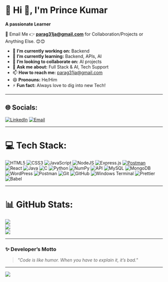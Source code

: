 # 💫 Hi 👋, I'm Prince Kumar
**A passionate Learner**

📧 Email Me 👉 **parag31ja@gmail.com** for Collaboration/Projects or Anything Else. 😊😊

- 🔭 **I’m currently working on:** Backend  
- 🌱 **I’m currently learning:** Backend, APIs, AI 
- 👯 **I’m looking to collaborate on:** AI projects  
- 💬 **Ask me about:** Full Stack & AI, Tech Support  
- 📫 **How to reach me:** parag31ja@gmail.com  
- 😄 **Pronouns:** He/Him  
- ⚡ **Fun fact:** Always love to dig into new Tech!  

---

## 🌐 Socials:
[![LinkedIn](https://img.shields.io/badge/LinkedIn-%230077B5.svg?logo=linkedin&logoColor=white)](https://linkedin.com/in/princekumar3111) 
[![Email](https://img.shields.io/badge/Email-D14836?logo=gmail&logoColor=white)](mailto:parag31ja@gmail.com)  

---

# 💻 Tech Stack:
![HTML5](https://img.shields.io/badge/html5-%23E34F26.svg?style=for-the-badge&logo=html5&logoColor=white) 
![CSS3](https://img.shields.io/badge/css3-%231572B6.svg?style=for-the-badge&logo=css3&logoColor=white) 
![JavaScript](https://img.shields.io/badge/javascript-%23323330.svg?style=for-the-badge&logo=javascript&logoColor=%23F7DF1E) 
![NodeJS](https://img.shields.io/badge/node.js-6DA55F?style=for-the-badge&logo=node.js&logoColor=white) 
![Express.js](https://img.shields.io/badge/express.js-%23404d59.svg?style=for-the-badge&logo=express&logoColor=%2361DAFB) 
[![Postman](https://img.shields.io/badge/Postman-FF6C37?style=for-the-badge&logo=postman&logoColor=white)](https://www.postman.com/) 
![React](https://img.shields.io/badge/react-%2320232a.svg?style=for-the-badge&logo=react&logoColor=%2361DAFB) 
![Java](https://img.shields.io/badge/java-%23ED8B00.svg?style=for-the-badge&logo=openjdk&logoColor=white) 
![C](https://img.shields.io/badge/c-%2300599C.svg?style=for-the-badge&logo=c&logoColor=white) 
![Python](https://img.shields.io/badge/python-3670A0?style=for-the-badge&logo=python&logoColor=ffdd54) 
![NumPy](https://img.shields.io/badge/numpy-%23013243.svg?style=for-the-badge&logo=numpy&logoColor=white) 
![API](https://img.shields.io/badge/API-%23000000.svg?style=for-the-badge&logo=fastapi&logoColor=white) 
![MySQL](https://img.shields.io/badge/mysql-4479A1.svg?style=for-the-badge&logo=mysql&logoColor=white) 
![MongoDB](https://img.shields.io/badge/MongoDB-%234ea94b.svg?style=for-the-badge&logo=mongodb&logoColor=white) 
![WordPress](https://img.shields.io/badge/WordPress-%23117AC9.svg?style=for-the-badge&logo=WordPress&logoColor=white) 
![Postman](https://img.shields.io/badge/Postman-FF6C37?style=for-the-badge&logo=postman&logoColor=white) 
![Git](https://img.shields.io/badge/git-%23F05033.svg?style=for-the-badge&logo=git&logoColor=white) 
![GitHub](https://img.shields.io/badge/github-%23121011.svg?style=for-the-badge&logo=github&logoColor=white) 
![Windows Terminal](https://img.shields.io/badge/Windows%20Terminal-%234D4D4D.svg?style=for-the-badge&logo=windows-terminal&logoColor=white) 
![Prettier](https://img.shields.io/badge/prettier-%23F7B93E.svg?style=for-the-badge&logo=prettier&logoColor=black) 
![Babel](https://img.shields.io/badge/Babel-F9DC3e?style=for-the-badge&logo=babel&logoColor=black) 

---

# 📊 GitHub Stats:
![](https://github-readme-stats.vercel.app/api?username=AnakinCodeWalker&theme=dark&show_icons=true&count_private=true&hide_border=false)<br/>
![](https://streak-stats.demolab.com?user=AnakinCodeWalker&theme=dark&hide_border=false)<br/>
![](https://github-readme-stats.vercel.app/api/top-langs/?username=AnakinCodeWalker&theme=dark&layout=compact&hide_border=false)

---

### ✨ Developer’s Motto
> *"Code is like humor. When you have to explain it, it’s bad."*  

---

[![](https://visitcount.itsvg.in/api?id=AnakinCodeWalker&icon=0&color=0)](https://visitcount.itsvg.in)

<!-- Proudly created with GPRM ( https://gprm.itsvg.in ) -->
